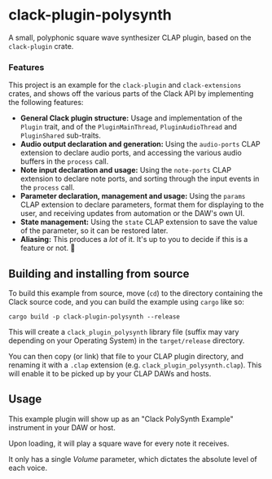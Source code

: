 # clack-plugin-polysynth
A small, polyphonic square wave synthesizer CLAP plugin, based on the `clack-plugin` crate.

### Features
This project is an example for the `clack-plugin` and `clack-extensions` crates, and shows
off the various parts of the Clack API by implementing the following features: 

* **General Clack plugin structure:** Usage and implementation of the `Plugin` trait, and of the
  `PluginMainThread`, `PluginAudioThread` and `PluginShared` sub-traits.
* **Audio output declaration and generation:** Using the `audio-ports` CLAP extension to declare
  audio ports, and accessing the various audio buffers in the `process` call.
* **Note input declaration and usage:** Using the `note-ports` CLAP extension to declare
  note ports, and sorting through the input events in the `process` call.
* **Parameter declaration, management and usage:** Using the `params` CLAP extension
  to declare parameters, format them for displaying to the user, and receiving updates
  from automation or the DAW's own UI.
* **State management:** Using the `state` CLAP extension to save the value of the
  parameter, so it can be restored later.
* **Aliasing:** This produces a *lot* of it. It's up to you to decide if this is a
  feature or not. 🙂

## Building and installing from source

To build this example from source, move (`cd`) to the directory containing
the Clack source code, and you can build the example using `cargo` like so:

```shell
cargo build -p clack-plugin-polysynth --release
```

This will create a `clack_plugin_polysynth` library file (suffix may vary depending on
your Operating System) in the `target/release` directory. 

You can then copy (or link) that file to your CLAP plugin directory, and renaming it
with a `.clap` extension (e.g. `clack_plugin_polysynth.clap`). This will enable it to
be picked up by your CLAP DAWs and hosts.

## Usage

This example plugin will show up as an "Clack PolySynth Example" instrument in your DAW
or host.

Upon loading, it will play a square wave for every note it receives.

It only has a single *Volume* parameter, which dictates the absolute level of
each voice.